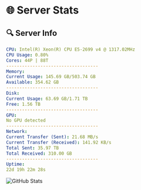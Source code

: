 # 🌐 Server Stats
## 🔍 Server Info
```yaml
CPU: Intel(R) Xeon(R) CPU E5-2699 v4 @ 1317.02MHz
CPU Usage: 0.80%
Cores: 44P | 88T
-----------------------------------
Memory:
Current Usage: 145.69 GB/503.74 GB
Available: 354.62 GB
-----------------------------------
Disk:
Current Usage: 63.69 GB/1.71 TB
Free: 1.56 TB
-----------------------------------
GPU:
No GPU detected
-----------------------------------
Network:
Current Transfer (Sent): 21.68 MB/s
Current Transfer (Received): 141.92 KB/s
Total Sent: 35.97 TB
Total Received: 310.00 GB
-----------------------------------
Uptime:
22d 19h 22m 28s
```
![GitHub Stats](https://img.shields.io/badge/Updated-2025-03-30_16:45:17-blue)